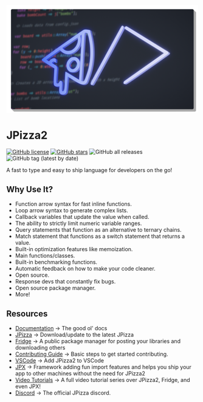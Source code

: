 ![](jpn.png)

# JPizza2

<a href="https://github.com/Lemon-Chad/jpizza/blob/master/LICENSE"><img alt="GitHub license" src="https://img.shields.io/github/license/Lemon-Chad/jpizza"></a> <a href="https://github.com/Lemon-Chad/jpizza/stargazers"><img alt="GitHub stars" src="https://img.shields.io/github/stars/Lemon-Chad/jpizza"></a> <img alt="GitHub all releases" src="https://img.shields.io/github/downloads/Lemon-Chad/jpizza/total"> <img alt="GitHub tag (latest by date)" src="https://img.shields.io/github/v/tag/Lemon-Chad/jpizza?label=Version">

A fast to type and easy to ship language for developers on the go!

## Why Use It?

- Function arrow syntax for fast inline functions.
- Loop arrow syntax to generate complex lists.
- Callback variables that update the value when called.
- The ability to strictly limit numeric variable ranges.
- Query statements that function as an alternative to ternary chains.
- Match statement that functions as a switch statement that returns a value.
- Built-in optimization features like memoization.
- Main functions/classes.
- Built-in benchmarking functions.
- Automatic feedback on how to make your code cleaner.
- Open source.
- Response devs that constantly fix bugs.
- Open source package manager.
- More!

## Resources
- [Documentation](https://jpizza.rtfd.io) -> The good ol' docs
- [JPizza](https://bit.ly/3xXW5ci) -> Download/update to the latest JPizza
- [Fridge](https://github.com/Lemon-Chad/frdge) -> A public package manager for posting your libraries and downloading others
- [Contributing Guide](Contributing.md) -> Basic steps to get started contributing.
- [VSCode](https://bit.ly/jp2vscode) -> Add JPizza2 to VSCode
- [JPX](https://bit.ly/jpx) -> Framework adding fun import features and helps you ship your app to other machines without the need for JPizza2
- [Video Tutorials](https://bit.ly/jp2tutorial) -> A full video tutorial series over JPizza2, Fridge, and even JPX!
- [Discord](https://discord.gg/9RGBBk4w4B) -> The official JPizza discord.
